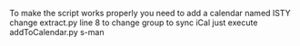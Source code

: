 To make the script works properly you need to add a calendar named ISTY 
change extract.py line 8 to change group
to sync iCal just execute addToCalendar.py
s-man